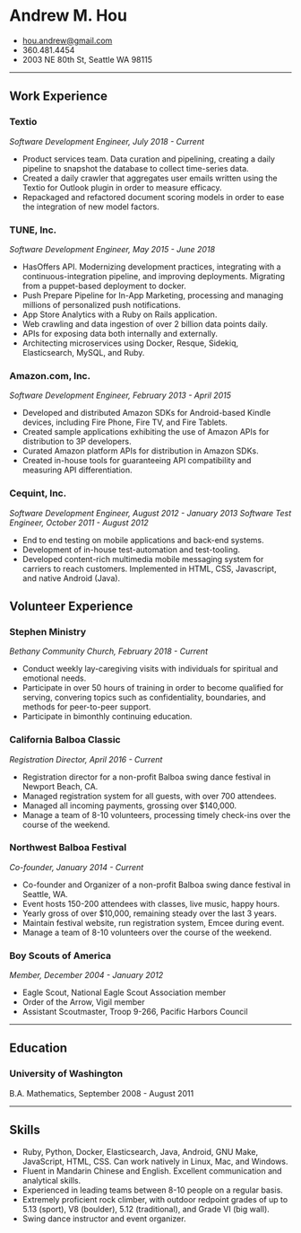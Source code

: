 # Andrew M. Hou
* hou.andrew@gmail.com
* 360.481.4454
* 2003 NE 80th St, Seattle WA 98115

---

## Work Experience

### Textio
*Software Development Engineer, July 2018 - Current*

* Product services team. Data curation and pipelining, creating a daily pipeline to snapshot the database to collect time-series data.
* Created a daily crawler that aggregates user emails written using the Textio for Outlook plugin in order to measure efficacy.
* Repackaged and refactored document scoring models in order to ease the integration of new model factors.

### TUNE, Inc.
*Software Development Engineer, May 2015 - June 2018*

* HasOffers API. Modernizing development practices, integrating with a continuous-integration pipeline, and improving deployments. Migrating from a puppet-based deployment to docker.
* Push Prepare Pipeline for In-App Marketing, processing and managing millions of personalized push notifications.
* App Store Analytics with a Ruby on Rails application.
* Web crawling and data ingestion of over 2 billion data points daily.
* APIs for exposing data both internally and externally.
* Architecting microservices using Docker, Resque, Sidekiq, Elasticsearch, MySQL, and Ruby.

### Amazon.com, Inc.
*Software Development Engineer, February 2013 - April 2015*

* Developed and distributed Amazon SDKs for Android-based Kindle devices, including Fire Phone, Fire TV, and Fire Tablets.
* Created sample applications exhibiting the use of Amazon APIs for distribution to 3P developers.
* Curated Amazon platform APIs for distribution in Amazon SDKs.
* Created in-house tools for guaranteeing API compatibility and measuring API differentiation.

### Cequint, Inc.
*Software Development Engineer, August 2012 - January 2013*
*Software Test Engineer, October 2011 - August 2012*

* End to end testing on mobile applications and back-end systems.
* Development of in-house test-automation and test-tooling.
* Developed content-rich multimedia mobile messaging system for carriers to reach customers. Implemented in HTML, CSS, Javascript, and native Android (Java).

## Volunteer Experience

### Stephen Ministry
*Bethany Community Church, February 2018 - Current*

* Conduct weekly lay-caregiving visits with individuals for spiritual and emotional needs.
* Participate in over 50 hours of training in order to become qualified for serving, convering topics such as confidentiality, boundaries, and methods for peer-to-peer support.
* Participate in bimonthly continuing education.

### California Balboa Classic
*Registration Director, April 2016 - Current*

* Registration director for a non-profit Balboa swing dance festival in Newport Beach, CA.
* Managed registration system for all guests, with over 700 attendees.
* Managed all incoming payments, grossing over $140,000.
* Manage a team of 8-10 volunteers, processing timely check-ins over the course of the weekend.

### Northwest Balboa Festival
*Co-founder, January 2014 - Current*

* Co-founder and Organizer of a non-profit Balboa swing dance festival in Seattle, WA.
* Event hosts 150-200 attendees with classes, live music, happy hours.
* Yearly gross of over $10,000, remaining steady over the last 3 years.
* Maintain festival website, run registration system, Emcee during event.
* Manage a team of 8-10 volunteers over the course of the weekend.

### Boy Scouts of America
*Member, December 2004 - January 2012*

* Eagle Scout, National Eagle Scout Association member
* Order of the Arrow, Vigil member
* Assistant Scoutmaster, Troop 9-266, Pacific Harbors Council

---------

## Education

### University of Washington
B.A. Mathematics, September 2008 - August 2011

---------

## Skills

* Ruby, Python, Docker, Elasticsearch, Java, Android, GNU Make, JavaScript, HTML, CSS. Can work natively in Linux, Mac, and Windows.
* Fluent in Mandarin Chinese and English. Excellent communication and analytical skills.
* Experienced in leading teams between 8-10 people on a regular basis.
* Extremely proficient rock climber, with outdoor redpoint grades of up to 5.13 (sport), V8 (boulder), 5.12 (traditional), and Grade VI (big wall).
* Swing dance instructor and event organizer.
